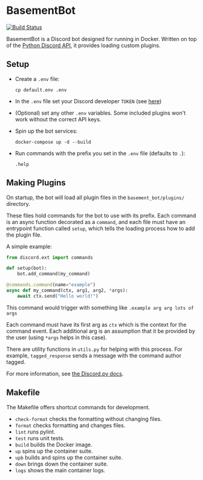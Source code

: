 # BasementBot

[![Build Status](https://travis-ci.org/effprime/BasementBot.svg?branch=master)](https://travis-ci.org/effprime/BasementBot)

BasementBot is a Discord bot designed for running in Docker. Written on top of the [Python Discord API](https://discordpy.readthedocs.io/en/latest/api.html), it provides loading custom plugins. 

## Setup

* Create a `.env` file:
    ```
    cp default.env .env
    ```

* In the `.env` file set your Discord developer `TOKEN` (see [here](https://discordapp.com/developers/docs/topics/oauth2))

* (Optional) set any other `.env` variables. Some included plugins won't work without the correct API keys.

* Spin up the bot services:
    ```
    docker-compose up -d --build
    ```

* Run commands with the prefix you set in the `.env` file (defaults to `.`):
    ```
    .help
    ```

## Making Plugins

On startup, the bot will load all plugin files in the `basement_bot/plugins/` directory. 

These files hold commands for the bot to use with its prefix. Each command is an async function decorated as a `command`, and each file must have an entrypoint function called `setup`, which tells the loading process how to add the plugin file.

A simple example:

```python
from discord.ext import commands

def setup(bot):
    bot.add_command(my_command)

@commands.command(name="example")
async def my_command(ctx, arg1, arg2, *args):
    await ctx.send("Hello world!")
```

This command would trigger with something like `.example arg arg lots of args`

Each command must have its first arg as `ctx` which is the context for the command event. Each additional arg is an assumption that it be provided by the user (using `*args` helps in this case). 

There are utility functions in `utils.py` for helping with this process. For example, `tagged_response` sends a message with the command author tagged.

For more information, see [the Discord.py docs](https://discordpy.readthedocs.io/en/latest/ext/commands/commands.html).

## Makefile

The Makefile offers shortcut commands for development.

* `check-format` checks the formatting without changing files.
* `format` checks formatting and changes files.
* `lint` runs pylint.
* `test` runs unit tests.
* `build` builds the Docker image.
* `up` spins up the container suite.
* `upb` builds and spins up the container suite.
* `down` brings down the container suite.
* `logs` shows the main container logs.